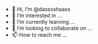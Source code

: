 - 👋 Hi, I’m @dasssshaass
- 👀 I’m interested in ...
- 🌱 I’m currently learning ...
- 💞️ I’m looking to collaborate on ...
- 📫 How to reach me ...

<!---
dasssshaass/dasssshaass is a ✨ special ✨ repository because its `README.md` (this file) appears on your GitHub profile.
You can click the Preview link to take a look at your changes.
--->
